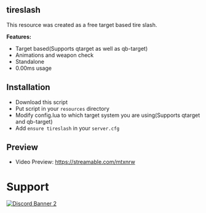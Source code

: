 ## tireslash

This resource was created as a free target based tire slash.

<b>Features:</b>
- Target based(Supports qtarget as well as qb-target)
- Animations and weapon check
- Standalone
- 0.00ms usage


## Installation

- Download this script
- Put script in your `resources` directory
- Modify config.lua to which target system you are using(Supports qtarget and qb-target)
- Add `ensure tireslash` in your `server.cfg`

## Preview
- Video Preview: https://streamable.com/mtxnrw

# Support
<a href='https://discord.gg/79zjvy4JMs'>![Discord Banner 2](https://discordapp.com/api/guilds/1025493337031049358/widget.png?style=banner2)</a>
